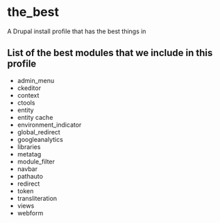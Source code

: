 the_best
========

A Drupal install profile that has the best things in


List of the best modules that we include in this profile
--------------------------------------------------------

- admin_menu
- ckeditor
- context
- ctools
- entity
- entity cache
- environment_indicator
- global_redirect
- googleanalytics
- libraries
- metatag
- module_filter
- navbar
- pathauto
- redirect
- token
- transliteration
- views
- webform
